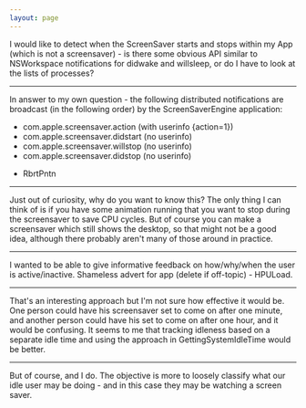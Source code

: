 ```yaml
---
layout: page
---
```


I would like to detect when the ScreenSaver starts and stops within my App (which is not a screensaver) - is there some obvious API similar to NSWorkspace notifications for didwake and willsleep, or do I have to look at the lists of processes?

----
In answer to my own question - the following distributed notifications are broadcast (in the following order) by the ScreenSaverEngine application:

* com.apple.screensaver.action (with userinfo {action=1})
* com.apple.screensaver.didstart (no userinfo)
* com.apple.screensaver.willstop (no userinfo)
* com.apple.screensaver.didstop (no userinfo)

- RbrtPntn

----
Just out of curiosity, why do you want to know this? The only thing I can think of is if you have some animation running that you want to stop during the screensaver to save CPU cycles. But of course you can make a screensaver which still shows the desktop, so that might not be a good idea, although there probably aren't many of those around in practice.

----
I wanted to be able to give informative feedback on how/why/when the user is active/inactive. Shameless advert for app (delete if off-topic) - HPULoad.

----
That's an interesting approach but I'm not sure how effective it would be. One person could have his screensaver set to come on after one minute, and another person could have his set to come on after one hour, and it would be confusing. It seems to me that tracking idleness based on a separate idle time and using the approach in GettingSystemIdleTime would be better.

----
But of course, and I do. The objective is more to loosely classify what our idle user may be doing - and in this case they may be watching a screen saver.
